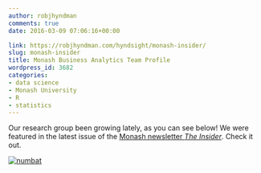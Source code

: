 ```yaml
---
author: robjhyndman
comments: true
date: 2016-03-09 07:06:16+00:00

link: https://robjhyndman.com/hyndsight/monash-insider/
slug: monash-insider
title: Monash Business Analytics Team Profile
wordpress_id: 3682
categories:
- data science
- Monash University
- R
- statistics
---
```


Our research group been growing lately, as you can see below! We were featured in the latest issue of the [Monash newsletter _The Insider_](https://monash.edu/news/show/team-profile-monash-business-analytics-team). Check it out.

[![numbat](/files/numbat.png)](/files/numbat.png)

